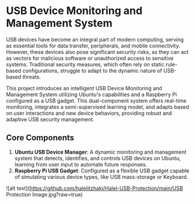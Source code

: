 # USB Device Monitoring and Management System

USB devices have become an integral part of modern computing, serving as essential tools for data transfer, peripherals, and mobile connectivity. However, these devices also pose significant security risks, as they can act as vectors for malicious software or unauthorized access to sensitive systems. Traditional security measures, which often rely on static rule-based configurations, struggle to adapt to the dynamic nature of USB-based threats.

This project introduces an intelligent USB Device Monitoring and Management System utilizing Ubuntu's capabilities and a Raspberry Pi configured as a USB gadget. This dual-component system offers real-time monitoring, integrates a semi-supervised learning model, and adapts based on user interactions and new device behaviors, providing robust and adaptive USB security management.

## Core Components
1. **Ubuntu USB Device Manager**: A dynamic monitoring and management system that detects, identifies, and controls USB devices on Ubuntu, learning from user input to automate future responses.
2. **Raspberry Pi USB Gadget**: Configured as a flexible USB gadget capable of simulating various device types, like USB mass-storage or Keyboard.

![alt text](https://github.com/halelitzhaki/Halel-USB-Protection/main/USB Protection Image.jpg?raw=true)
